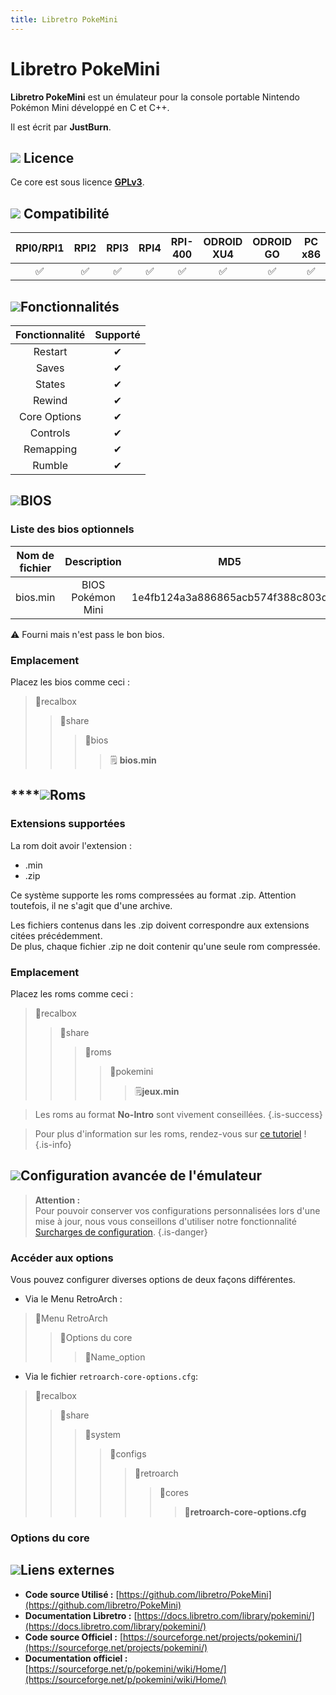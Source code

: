 ```yaml
---
title: Libretro PokeMini
---
```


# Libretro PokeMini

**Libretro PokeMini** est un émulateur pour la console portable Nintendo Pokémon Mini développé en C et C++.

Il est écrit par **JustBurn**.

## ![](/migration-images/emulateurs/consoles-portables/pokemini/gerald-g-parchment-background-or-border-5.svg) Licence

Ce core est sous licence [**GPLv3**](https://github.com/libretro/PokeMini/blob/master/LICENSE).

## ![](/migration-images/emulateurs/consoles-portables/pokemini/compatibility.png) Compatibilité

| RPI0/RPI1 | RPI2 | RPI3 | RPI4 | RPI-400 | ODROID XU4 | ODROID GO | PC x86 | PC X86\_64 |
| :---: | :---: | :---: | :---: | :---: | :---: | :---: | :---: | :---: |
| ✅ | ✅ | ✅ | ✅ | ✅ | ✅ | ✅ | ✅ | ✅ |

## ![](/migration-images/emulateurs/consoles-portables/pokemini/cogwheel-145804_640.png)Fonctionnalités

| Fonctionnalité | Supporté |
| :---: | :---: |
| Restart | ✔ |
| Saves | ✔ |
| States | ✔ |
| Rewind | ✔ |
| Core Options | ✔ |
| Controls | ✔ |
| Remapping | ✔ |
| Rumble | ✔ |

## ![](/migration-images/emulateurs/consoles-portables/pokemini/tqfp32.svg)BIOS

### Liste des bios optionnels

| Nom de fichier | Description | MD5 | Fourni |
| :---: | :---: | :---: | :---: |
| bios.min | BIOS Pokémon Mini | 1e4fb124a3a886865acb574f388c803d | ⚠ |

⚠ Fourni mais n'est pass le bon bios.

### **Emplacement**

Placez les bios comme ceci :

> 📁recalbox
>
> > 📁share
> >
> > > 📁bios
> > >
> > > > 🗒 **bios.min**

## \*\*\*\*![](/migration-images/emulateurs/consoles-portables/pokemini/rom-30098_640.png)**Roms**

### **Extensions supportées**

La rom doit avoir l'extension :

* .min
* .zip

Ce système supporte les roms compressées au format .zip. Attention toutefois, il ne s'agit que d'une archive.

Les fichiers contenus dans les .zip doivent correspondre aux extensions citées précédemment.  
De plus, chaque fichier .zip ne doit contenir qu'une seule rom compressée.

### **Emplacement**

Placez les roms comme ceci : 

> 📁recalbox
>
> > 📁share
> >
> > > 📁roms
> > >
> > > > 📁pokemini
> > > >
> > > > > 🗒**jeux.min**


>Les roms au format **No-Intro** sont vivement conseillées.
{.is-success}


>Pour plus d'information sur les roms, rendez-vous sur [ce tutoriel](/fr/tutoriels/jeux/generalite/les-roms-et-les-isos) !
{.is-info}

## ![](/migration-images/emulateurs/consoles-portables/pokemini/hammer-28636_640.png)Configuration avancée de l'émulateur


>**Attention :**  
>Pour pouvoir conserver vos configurations personnalisées lors d'une mise à jour, nous vous conseillons d'utiliser notre fonctionnalité [Surcharges de configuration](/fr/usage-avance/surcharge-de-configuration).
{.is-danger}

### Accéder aux options

Vous pouvez configurer diverses options de deux façons différentes.

* Via le Menu RetroArch :

> 📁Menu RetroArch
>
> > 📁Options du core
> >
> > > 🧩Name\_option

* Via le fichier `retroarch-core-options.cfg`:

> 📁recalbox
>
> > 📁share
> >
> > > 📁system
> > >
> > > > 📁configs
> > > >
> > > > > 📁retroarch
> > > > >
> > > > > > 📁cores
> > > > > >
> > > > > > > 🧩**retroarch-core-options.cfg**

### Options du core

## ![](/migration-images/emulateurs/consoles-portables/pokemini/kisspng-web-development-world-wide-web-computer-icons-webs-world-wide-web-icon-png-5ab05c24477216.4540070115215073642927.png)**Liens externes**

* **Code source Utilisé :** [https://github.com/libretro/PokeMini](https://github.com/libretro/PokeMini)
* **Documentation Libretro :** [https://docs.libretro.com/library/pokemini/](https://docs.libretro.com/library/pokemini/)
* **Code source Officiel :** [https://sourceforge.net/projects/pokemini/](https://sourceforge.net/projects/pokemini/)
* **Documentation officiel :** [https://sourceforge.net/p/pokemini/wiki/Home/](https://sourceforge.net/p/pokemini/wiki/Home/)


